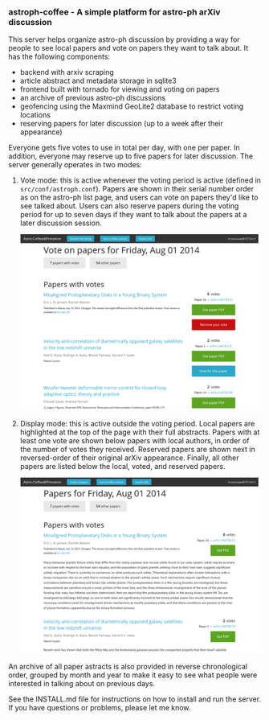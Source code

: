 ### astroph-coffee - A simple platform for astro-ph arXiv discussion

This server helps organize astro-ph discussion by providing a way for people to
see local papers and vote on papers they want to talk about. It has the
following components:

* backend with arxiv scraping
* article abstract and metadata storage in sqlite3
* frontend built with tornado for viewing and voting on papers
* an archive of previous astro-ph discussions
* geofencing using the Maxmind GeoLite2 database to restrict voting locations
* reserving papers for later discussion (up to a week after their appearance)

Everyone gets five votes to use in total per day, with one per paper. In
addition, everyone may reserve up to five papers for later discussion. The
server generally operates in two modes:

1. Vote mode: this is active whenever the voting period is active (defined in
   `src/conf/astroph.conf`). Papers are shown in their serial number order as on
   the astro-ph list page, and users can vote on papers they'd like to see
   talked about. Users can also reserve papers during the voting period for up
   to seven days if they want to talk about the papers at a later discussion
   session.

   ![Voting mode image](src/static/images/voting-th.png?raw=true)


2. Display mode: this is active outside the voting period. Local papers are
   highlighted at the top of the page with their full abstracts. Papers with at
   least one vote are shown below papers with local authors, in order of the
   number of votes they received. Reserved papers are shown next in
   reversed-order of their original arXiv appearance. Finally, all other papers
   are listed below the local, voted, and reserved papers.

   ![Display mode image](src/static/images/listing-th.png?raw=true)


An archive of all paper astracts is also provided in reverse chronological
order, grouped by month and year to make it easy to see what people were
interested in talking about on previous days.

See the INSTALL.md file for instructions on how to install and run the
server. If you have questions or problems, please let me know.
